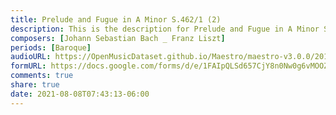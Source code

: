 ```yaml
---
title: Prelude and Fugue in A Minor S.462/1 (2)
description: This is the description for Prelude and Fugue in A Minor S.462/1 by Johann Sebastian Bach _ Franz Liszt
composers: [Johann Sebastian Bach _ Franz Liszt]
periods: [Baroque]
audioURL: https://OpenMusicDataset.github.io/Maestro/maestro-v3.0.0/2011/MIDI-Unprocessed_25_R3_2011_MID--AUDIO_R3-D9_03_Track03_wav.midi
formURL: https://docs.google.com/forms/d/e/1FAIpQLSd657CjY8n0Nw0g6vMOOZu0vG27Dt9lO8gvtvuk2FTmqWc8zA/viewform
comments: true
share: true
date: 2021-08-08T07:43:13-06:00
---
```


